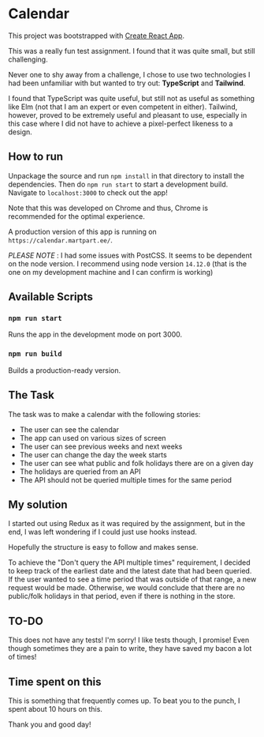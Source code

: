 # Calendar

This project was bootstrapped with [Create React App](https://github.com/facebook/create-react-app).

This was a really fun test assignment. I found that it was quite small, but still challenging.

Never one to shy away from a challenge, I chose to use two technologies I had been unfamiliar with but wanted to try out: **TypeScript** and **Tailwind**.

I found that TypeScript was quite useful, but still not as useful as something like Elm (not that I am an expert or even competent in either). Tailwind, however, proved to be extremely useful and pleasant to use, especially in this case where I did not have to achieve a pixel-perfect likeness to a design.

## How to run

Unpackage the source and run `npm install` in that directory to install the dependencies.
Then do `npm run start` to start a development build. Navigate to `localhost:3000` to check out the app!

Note that this was developed on Chrome and thus, Chrome is recommended for the optimal experience.

A production version of this app is running on `https://calendar.martpart.ee/`.

_PLEASE NOTE_ : I had some issues with PostCSS. It seems to be dependent on the node version. I recommend using node version `14.12.0` (that is the one on my development machine and I can confirm is working)

## Available Scripts

### `npm run start`

Runs the app in the development mode on port 3000.

### `npm run build`

Builds a production-ready version.

## The Task

The task was to make a calendar with the following stories:

- The user can see the calendar
- The app can used on various sizes of screen
- The user can see previous weeks and next weeks
- The user can change the day the week starts
- The user can see what public and folk holidays there are on a given day
- The holidays are queried from an API
- The API should not be queried multiple times for the same period

## My solution

I started out using Redux as it was required by the assignment, but in the end, I was left wondering if I could just use hooks instead.

Hopefully the structure is easy to follow and makes sense.

To achieve the "Don't query the API multiple times" requirement, I decided to keep track of the earliest date and the latest date that had been queried. If the user wanted to see a time period that was outside of that range, a new request would be made. Otherwise, we would conclude that there are no public/folk holidays in that period, even if there is nothing in the store.

## TO-DO

This does not have any tests! I'm sorry! I like tests though, I promise! Even though sometimes they are a pain to write, they have saved my bacon a lot of times!

## Time spent on this

This is something that frequently comes up. To beat you to the punch, I spent about 10 hours on this.

Thank you and good day!

